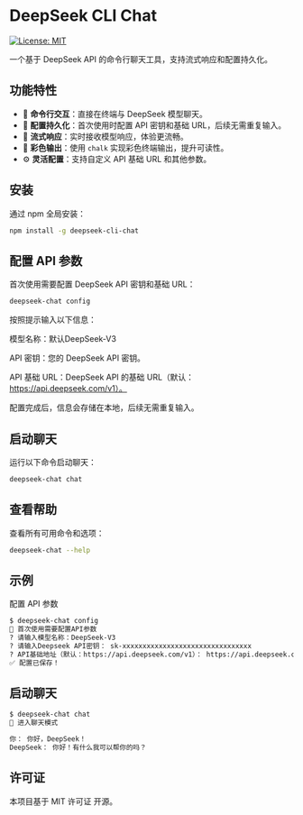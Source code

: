 # DeepSeek CLI Chat

[![License: MIT](https://img.shields.io/badge/License-MIT-blue.svg)](https://opensource.org/licenses/MIT)

一个基于 DeepSeek API 的命令行聊天工具，支持流式响应和配置持久化。

## 功能特性

- 🌟 **命令行交互**：直接在终端与 DeepSeek 模型聊天。
- 🔑 **配置持久化**：首次使用时配置 API 密钥和基础 URL，后续无需重复输入。
- 🚀 **流式响应**：实时接收模型响应，体验更流畅。
- 🎨 **彩色输出**：使用 `chalk` 实现彩色终端输出，提升可读性。
- ⚙️ **灵活配置**：支持自定义 API 基础 URL 和其他参数。

## 安装

通过 npm 全局安装：

```bash
npm install -g deepseek-cli-chat
```

## 配置 API 参数
首次使用需要配置 DeepSeek API 密钥和基础 URL：
```bash
deepseek-chat config
```
按照提示输入以下信息：

模型名称：默认DeepSeek-V3

API 密钥：您的 DeepSeek API 密钥。

API 基础 URL：DeepSeek API 的基础 URL（默认：https://api.deepseek.com/v1）。

配置完成后，信息会存储在本地，后续无需重复输入。

## 启动聊天
运行以下命令启动聊天：
```bash
deepseek-chat chat
```

## 查看帮助
查看所有可用命令和选项：
```bash
deepseek-chat --help
```

## 示例
配置 API 参数
```bash
$ deepseek-chat config
🌟 首次使用需要配置API参数
? 请输入模型名称：DeepSeek-V3
? 请输入Deepseek API密钥： sk-xxxxxxxxxxxxxxxxxxxxxxxxxxxxxxxx
? API基础地址（默认：https://api.deepseek.com/v1）： https://api.deepseek.com/v1
✅ 配置已保存！
```

## 启动聊天
```bash
$ deepseek-chat chat
💬 进入聊天模式

你： 你好，DeepSeek！
DeepSeek： 你好！有什么我可以帮你的吗？
```

## 许可证
本项目基于 MIT 许可证 开源。